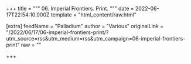 
+++
title = """
06. Imperial Frontiers. Print.
"""
date = 2022-06-17T22:54:10.000Z
template = "html_content/raw.html"

[extra]
feedName = "Palladium"
author = "Various"
originalLink = "/2022/06/17/06-imperial-frontiers-print/?utm_source=rss&utm_medium=rss&utm_campaign=06-imperial-frontiers-print"
raw = ""

+++

